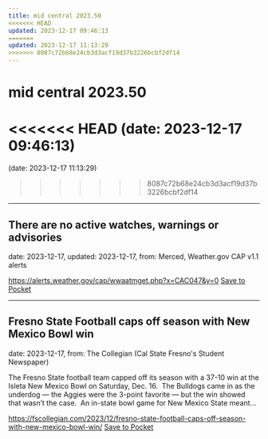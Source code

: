 ```yaml
---
title: mid central 2023.50
<<<<<<< HEAD
updated: 2023-12-17 09:46:13
=======
updated: 2023-12-17 11:13:29
>>>>>>> 8087c72b68e24cb3d3acf19d37b3226bcbf2df14
---
```


# mid central 2023.50

<<<<<<< HEAD
(date: 2023-12-17 09:46:13)
=======
(date: 2023-12-17 11:13:29)
>>>>>>> 8087c72b68e24cb3d3acf19d37b3226bcbf2df14

---

## There are no active watches, warnings or advisories

date: 2023-12-17, updated: 2023-12-17, from: Merced, Weather.gov CAP v1.1 alerts



<span class="feed-item-link">
<a href="https://alerts.weather.gov/cap/wwaatmget.php?x=CAC047&y=0">https://alerts.weather.gov/cap/wwaatmget.php?x=CAC047&y=0</a> <a href="https://getpocket.com/save" class="pocket-btn" data-lang="en" data-save-url="https://alerts.weather.gov/cap/wwaatmget.php?x=CAC047&y=0">Save to Pocket</a>
</span>

---

## Fresno State Football caps off season with New Mexico Bowl win

date: 2023-12-17, from: The Collegian (Cal State Fresno's Student Newspaper)

The Fresno State football team capped off its season with a 37-10 win at the Isleta New Mexico Bowl on Saturday, Dec. 16.  The Bulldogs came in as the underdog &#8212; the Aggies were the 3-point favorite &#8212; but the win showed that wasn’t the case.  An in-state bowl game for New Mexico State meant...

<span class="feed-item-link">
<a href="https://fscollegian.com/2023/12/fresno-state-football-caps-off-season-with-new-mexico-bowl-win/">https://fscollegian.com/2023/12/fresno-state-football-caps-off-season-with-new-mexico-bowl-win/</a> <a href="https://getpocket.com/save" class="pocket-btn" data-lang="en" data-save-url="https://fscollegian.com/2023/12/fresno-state-football-caps-off-season-with-new-mexico-bowl-win/">Save to Pocket</a>
</span>



<script type="text/javascript">!function(d,i){if(!d.getElementById(i)){var j=d.createElement("script");j.id=i;j.src="https://widgets.getpocket.com/v1/j/btn.js?v=1";var w=d.getElementById(i);d.body.appendChild(j);}}(document,"pocket-btn-js");</script>

